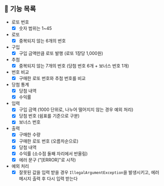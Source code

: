 ## 🚀 기능 목록
- 로또 번호
  - [X] 숫자 범위는 1~45
- 로또
  - [X] 중복되지 않는 6개의 번호
- 구입
  - [X] 구입 금액만큼 로또 발행 (로또 1장당 1,000원)
- 추첨
  - [X] 중복되지 않는 7개의 번호 (당첨 번호 6개 + 보너스 번호 1개)
- 번호 비교
  - [X] 구매한 로또 번호와 추첨 번호를 비교
- 당첨 통계
  - [X] 당첨 내역
  - [X] 수익률
- 입력
  - [X] 구입 금액 (1000 단위로, 나누어 떨어지지 않는 경우 예외 처리)
  - [X] 당첨 번호 (쉼표를 기준으로 구분)
  - [X] 보너스 번호
- 출력
  - [X] 구매한 수량
  - [X] 구매한 로또 번호 (오름차순으로)
  - [X] 당첨 내역
  - [X] 수익률 (소수점 둘째 자리에서 반올림)
  - [X] 에러 문구 ("[ERROR]"로 시작)
- 예외 처리
  - [X] 잘못된 값을 입력 받을 경우 `IllegalArgumentException`을 발생시키고, 에러 메시지 출력 후 다시 입력 받는다
